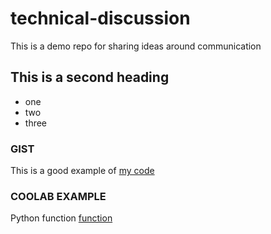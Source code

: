 # technical-discussion
This is a demo repo for sharing ideas around communication

## This is a second heading

* one
* two
* three

### GIST 
This is a good example of [my code](https://gist.github.com/IsraQuanDev/f15662649c54f31ba6f93c26689aad1b) 

### COOLAB EXAMPLE
Python function [function](technical_docs.ipynb)
